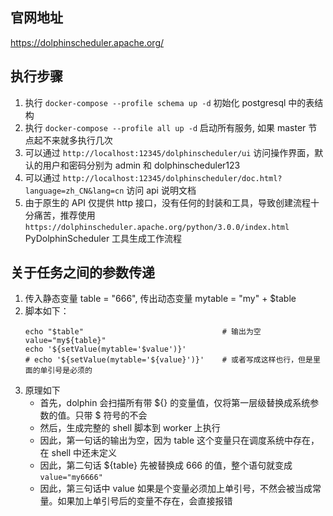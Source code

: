 ## 官网地址

https://dolphinscheduler.apache.org/

## 执行步骤

1. 执行 `docker-compose --profile schema up -d` 初始化 postgresql 中的表结构
2. 执行 `docker-compose --profile all up -d` 启动所有服务, 如果 master 节点起不来就多执行几次
3. 可以通过 `http://localhost:12345/dolphinscheduler/ui` 访问操作界面，默认的用户和密码分别为 admin 和 dolphinscheduler123
4. 可以通过 `http://localhost:12345/dolphinscheduler/doc.html?language=zh_CN&lang=cn` 访问 api 说明文档
5. 由于原生的 API 仅提供 http 接口，没有任何的封装和工具，导致创建流程十分痛苦，推荐使用 `https://dolphinscheduler.apache.org/python/3.0.0/index.html` PyDolphinScheduler 工具生成工作流程

## 关于任务之间的参数传递
1. 传入静态变量 table = "666", 传出动态变量 mytable = "my" + $table
2. 脚本如下：
    ```shell
    echo "$table"                               # 输出为空
    value="my${table}"
    echo '${setValue(mytable='$value')}'  
    # echo '${setValue(mytable='${value}')}'    # 或者写成这样也行，但是里面的单引号是必须的  
    ```
3. 原理如下
   - 首先，dolphin 会扫描所有带 ${} 的变量值，仅将第一层级替换成系统参数的值。只带 $ 符号的不会
   - 然后，生成完整的 shell 脚本到 worker 上执行
   - 因此，第一句话的输出为空，因为 table 这个变量只在调度系统中存在，在 shell 中还未定义
   - 因此，第二句话 ${table} 先被替换成 666 的值，整个语句就变成 `value="my6666"`
   - 因此，第三句话中 value 如果是个变量必须加上单引号，不然会被当成常量。如果加上单引号后的变量不存在，会直接报错